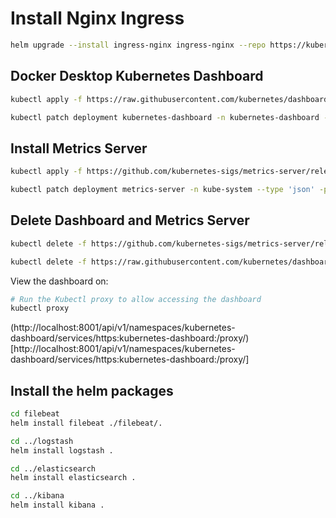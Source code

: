 # Install Nginx Ingress

```sh
helm upgrade --install ingress-nginx ingress-nginx --repo https://kubernetes.github.io/ingress-nginx --namespace ingress-nginx --create-namespace
```

## Docker Desktop Kubernetes Dashboard 

```sh
kubectl apply -f https://raw.githubusercontent.com/kubernetes/dashboard/v2.2.0/aio/deploy/recommended.yaml

kubectl patch deployment kubernetes-dashboard -n kubernetes-dashboard --type 'json' -p '[{"op": "add", "path": "/spec/template/spec/containers/0/args/-", "value": "--enable-skip-login"}]'
```

## Install Metrics Server 

```sh
kubectl apply -f https://github.com/kubernetes-sigs/metrics-server/releases/download/v0.4.2/components.yaml

kubectl patch deployment metrics-server -n kube-system --type 'json' -p '[{"op": "add", "path": "/spec/template/spec/containers/0/args/-", "value": "--kubelet-insecure-tls"}]'
```

## Delete Dashboard and Metrics Server 

```sh
kubectl delete -f https://github.com/kubernetes-sigs/metrics-server/releases/download/v0.4.2/components.yaml

kubectl delete -f https://raw.githubusercontent.com/kubernetes/dashboard/v2.2.0/aio/deploy/recommended.yaml
```

View the dashboard on:

```sh
# Run the Kubectl proxy to allow accessing the dashboard
kubectl proxy
```

(http://localhost:8001/api/v1/namespaces/kubernetes-dashboard/services/https:kubernetes-dashboard:/proxy/)[http://localhost:8001/api/v1/namespaces/kubernetes-dashboard/services/https:kubernetes-dashboard:/proxy/]

## Install the helm packages 

```sh
cd filebeat
helm install filebeat ./filebeat/.

cd ../logstash
helm install logstash .

cd ../elasticsearch
helm install elasticsearch .

cd ../kibana
helm install kibana .
```